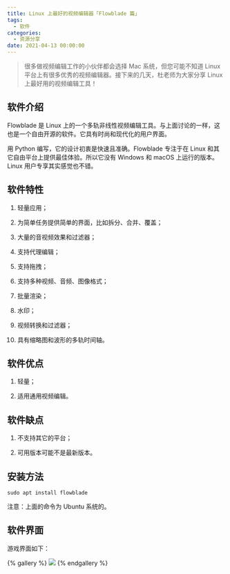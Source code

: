 ```yaml
---
title: Linux 上最好的视频编辑器「Flowblade 篇」
tags:
  - 软件
categories:
  - 资源分享
date: 2021-04-13 00:00:00
---
```


> 很多做视频编辑工作的小伙伴都会选择 Mac 系统，但您可能不知道 Linux 平台上有很多优秀的视频编辑器。接下来的几天，杜老师为大家分享 Linux 上最好用的视频编辑工具！

<!-- more -->

## 软件介绍

Flowblade 是 Linux 上的一个多轨非线性视频编辑工具。与上面讨论的一样，这也是一个自由开源的软件。它具有时尚和现代化的用户界面。

用 Python 编写，它的设计初衷是快速且准确。Flowblade 专注于在 Linux 和其它自由平台上提供最佳体验。所以它没有 Windows 和 macOS 上运行的版本。Linux 用户专享其实感觉也不错。

## 软件特性

1. 轻量应用；

2. 为简单任务提供简单的界面，比如拆分、合并、覆盖；

3. 大量的音视频效果和过滤器；

4. 支持代理编辑；

5. 支持拖拽；

6. 支持多种视频、音频、图像格式；

7. 批量渲染；

8. 水印；

9. 视频转换和过滤器；

10. 具有缩略图和波形的多轨时间轴。

## 软件优点

1. 轻量；

2. 适用通用视频编辑。

## 软件缺点

1. 不支持其它的平台；

2. 可用版本可能不是最新版本。

## 安装方法

```
sudo apt install flowblade
```

注意：上面的命令为 Ubuntu 系统的。

## 软件界面

游戏界面如下：

{% gallery %}
![](https://cdn.dusays.com/2021/04/331-1.jpg/1)
{% endgallery %}
